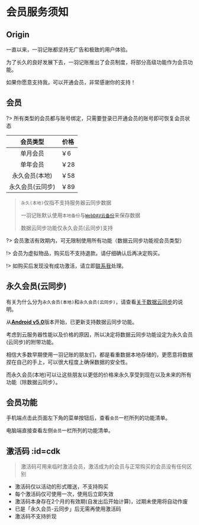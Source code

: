 # 会员服务须知

## Origin

一直以来，一羽记账都坚持无广告和极致的用户体验。

为了长久的良好发展下去，一羽记账推出了会员制度，将部分高级功能作为会员功能。

如果你愿意支持我，可以开通会员，非常感谢你的支持！

## 会员

?> 所有类型的会员都与账号绑定，只需要登录已开通会员的账号即可恢复会员状态

|     会员类型     | 价格 |
| :--------------: | ---- |
|     单月会员     | ￥6  |
|     单年会员     | ￥28 |
|  永久会员(本地)  | ￥58 |
| 永久会员(云同步) | ￥89 |

>`永久(本地)`仅指不支持服务器云同步数据
>
>一羽记账默认使用`本地备份`与[`WebDAV云备份`](doc/data-manage/data-backup.md#cloud-backup)来保存数据
>
>数据云同步功能仅永久会员(云同步)支持

?> 会员激活有效期内，可无限制使用所有功能（数据云同步功能视会员类型）

!> 会员为虚拟物品，购买后不支持退款。请仔细确认后再决定购买。

!> 如购买后发现没有成功激活，请立即[联系我](doc/other/contact.md)处理。

## 永久会员(云同步)

有关为什么分为`永久会员(本地)`和`永久会员(云同步)`，请查看[关于数据云同步](doc/other/about-sync.md)的说明。

从[**Android v5.0**](https://www.coolapk.com/apk/kylec.me.lightbookkeeping)版本开始，已更新支持数据云同步功能。

考虑到云服务器性能以及价格的原因，所以决定将数据云同步功能设定为永久会员(云同步)的附带功能。

相信大多数早期使用一羽记账的朋友们，都是看重数据本地存储的，更愿意将数据捏在自己的手上，可以很大程度上确保数据的安全性。

而永久会员(本地)可以让这些朋友以更低的价格来永久享受到现在以及未来的所有功能（除数据云同步）。

## 会员功能

手机端点击此页面左下角的菜单按钮后，查看`会员`一栏所列的功能清单。

电脑端直接查看左侧`会员`一栏所列的功能清单。

## 激活码 :id=cdk

> 激活码可用来临时激活会员，激活成为的会员与正常购买的会员没有任何区别

* 激活码仅以活动的形式赠送，不支持购买
* 每个激活码仅可使用一次，使用后立即失效
* 激活码本身存在2个月的有效期(自发出后开始计算)，过期未使用将自动作废
* 已是「永久会员-云同步」后无需再使用激活码
* 激活码不支持折现